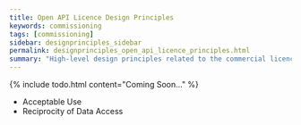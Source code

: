```yaml
---
title: Open API Licence Design Principles
keywords: commissioning
tags: [commissioning]
sidebar: designprinciples_sidebar
permalink: designprinciples_open_api_licence_principles.html
summary: "High-level design principles related to the commercial licence for participation in the Open API ecosystem."
---
```


{% include todo.html content="Coming Soon..." %}

- Acceptable Use
- Reciprocity of Data Access
